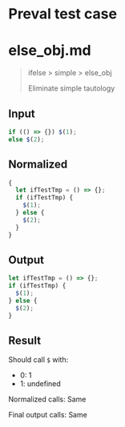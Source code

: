 # Preval test case

# else_obj.md

> ifelse > simple > else_obj
>
> Eliminate simple tautology

## Input

`````js filename=intro
if (() => {}) $(1);
else $(2);
`````

## Normalized

`````js filename=intro
{
  let ifTestTmp = () => {};
  if (ifTestTmp) {
    $(1);
  } else {
    $(2);
  }
}
`````

## Output

`````js filename=intro
let ifTestTmp = () => {};
if (ifTestTmp) {
  $(1);
} else {
  $(2);
}
`````

## Result

Should call `$` with:
 - 0: 1
 - 1: undefined

Normalized calls: Same

Final output calls: Same
